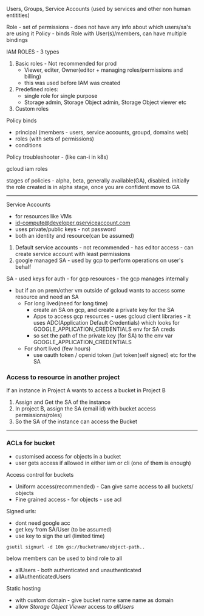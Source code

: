 

Users, Groups, Service Accounts (used by services and other non human entitities)

Role - set of permissions - does not have any info about which users/sa's are using it
Policy - binds Role with User(s)/members, can have multiple bindings

IAM ROLES - 3 types

1. Basic roles - Not recommended for prod
    - Viewer, editer, Owner(editor + managing roles/permissions and billing)
    - this was used before IAM was created
2. Predefined roles:
    - single role for single purpose
    - Storage admin, Storage Object admin, Storage Object viewer etc
3. Custom roles

Policy binds
- principal (members - users, service accounts, groupd, domains web)
- roles (with sets of permissions)
- conditions


Policy troubleshooter - (like can-i in k8s)

gcloud iam roles


stages of policies - alpha, beta, generally available(GA), disabled.
initially the role created is in alpha stage, once you are confident move to GA

---

Service Accounts
- for resources like VMs
-  id-compute@developer.gserviceaccount.com
- uses private/public keys - not password
- both an identity and resource(can be assumed)

1. Default service accounts - not recommended - has editor access - can create service account with least permissions
2. google managed SA - used by gcp to perform operations on user's behalf


SA - used keys for auth - for gcp resources - the gcp manages internally
- but if an on prem/other vm outside of gcloud wants to access some resource and need an SA
    - For long lived(need for long time)
        - create an SA on gcp, and create a private key for the SA
        - Apps to access gcp resources - uses gcloud client libraries - it uses ADC(Application Default Credentials) which looks for GOOGLE_APPLICATION_CREDENTIALS env for SA creds
        - so set the path of the private key (for SA) to the env var GOOGLE_APPLICATION_CREDENTIALS
    - For short lived (few hours)
        - use oauth token / openid token /jwt token(self signed) etc for the SA

### Access to resource in another project
If an instance in Project A wants to access a bucket in Project B
1. Assign and Get the SA of the instance
2. In project B, assign the SA (email id) with bucket access permissions(roles)
3. So the SA of the instance can access the Bucket



---
### ACLs for bucket
- customised access for objects in a bucket
- user gets access if allowed in either iam or cli (one of them is enough)

Access control for buckets
- Uniform access(recommended) - Can give same access to all buckets/
objects
- Fine grained access - for objects - use acl


Signed urls:
- dont need google acc
- get key from SA/User (to be assumed)
- use key to sign the url (limited time)
```
gsutil signurl -d 10m gs://bucketname/object-path..
```
below members can be used to bind role to all
- allUsers - both authenticated and unauthenticated 
- allAuthenticatedUsers


Static hosting
- with custom domain - give bucket name same name as domain
- allow _Storage Object Viewer_ access to _allUsers_

